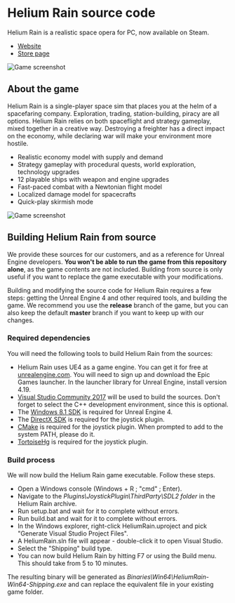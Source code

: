 # Helium Rain source code

Helium Rain is a realistic space opera for PC, now available on Steam.

 - [Website](http://helium-rain.com)
 - [Store page](https://store.steampowered.com/app/681330)

![Game screenshot](http://helium-rain.com/gallery_data/blueheart.jpg)

## About the game

Helium Rain is a single-player space sim that places you at the helm of a spacefaring company. Exploration, trading, station-building, piracy are all options. Helium Rain relies on both spaceflight and strategy gameplay, mixed together in a creative way. Destroying a freighter has a direct impact on the economy, while declaring war will make your environment more hostile.

 - Realistic economy model with supply and demand
 - Strategy gameplay with procedural quests, world exploration, technology upgrades
 - 12 playable ships with weapon and engine upgrades
 - Fast-paced combat with a Newtonian flight model
 - Localized damage model for spacecrafts
 - Quick-play skirmish mode

![Game screenshot](http://helium-rain.com/gallery_data/orbits.jpg)

## Building Helium Rain from source

We provide these sources for our customers, and as a reference for Unreal Engine developers. **You won't be able to run the game from this repository alone**, as the game contents are not included. Building from source is only useful if you want to replace the game executable with your modifications.

Building and modifying the source code for Helium Rain requires a few steps: getting the Unreal Engine 4 and other required tools, and building the game. We recommend you use the **release** branch of the game, but you can also keep the default **master** branch if you want to keep up with our changes.

### Required dependencies
You will need the following tools to build Helium Rain from the sources:

* Helium Rain uses UE4 as a game engine. You can get it for free at [unrealengine.com](http://unrealengine.com). You will need to sign up and download the Epic Games launcher. In the launcher library for Unreal Engine, install version 4.19.
* [Visual Studio Community 2017](https://www.visualstudio.com/downloads/) will be used to build the sources. Don't forget to select the C++ development environment, since this is optional.
* The [Windows 8.1 SDK](https://developer.microsoft.com/en-us/windows/downloads/windows-8-1-sdk) is required for Unreal Engine 4.
* The [DirectX SDK](https://www.microsoft.com/en-us/download/details.aspx?id=6812) is required for the joystick plugin.
* [CMake](https://cmake.org/download) is required for the joystick plugin. When prompted to add to the system PATH, please do it.
* [TortoiseHg](https://tortoisehg.bitbucket.io/) is required for the joystick plugin.

### Build process
We will now build the Helium Rain game executable. Follow these steps.

* Open a Windows console (Windows + R ; "cmd" ; Enter).
* Navigate to the *Plugins\JoystickPlugin\ThirdParty\SDL2 folder* in the Helium Rain archive.
* Run setup.bat and wait for it to complete without errors.
* Run build.bat and wait for it to complete without errors.
* In the Windows explorer, right-click HeliumRain.uproject and pick "Generate Visual Studio Project Files".
* A HeliumRain.sln file will appear - double-click it to open Visual Studio.
* Select the "Shipping" build type.
* You can now build Helium Rain by hitting F7 or using the Build menu. This should take from 5 to 10 minutes.

The resulting binary will be generated as *Binaries\Win64\HeliumRain-Win64-Shipping.exe* and can replace the equivalent file in your existing game folder.
